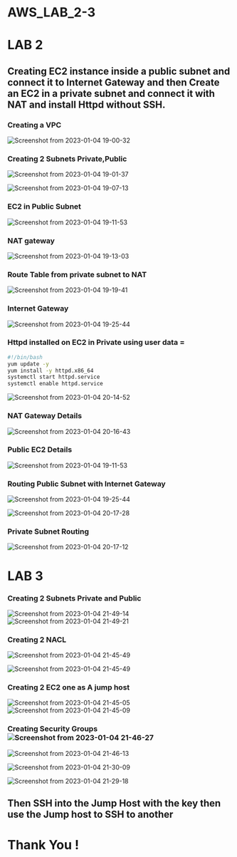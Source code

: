 # AWS_LAB_2-3

# LAB 2
## Creating EC2 instance inside a public subnet and connect it to Internet Gateway and then Create an EC2 in a private subnet and connect it with NAT and install Httpd without SSH.


### Creating a VPC
![Screenshot from 2023-01-04 19-00-32](https://user-images.githubusercontent.com/103090890/210628769-566b3feb-42c6-49e1-8517-b5463618c746.jpg)


### Creating 2 Subnets Private,Public
 
![Screenshot from 2023-01-04 19-01-37](https://user-images.githubusercontent.com/103090890/210628861-5beb43b4-2eb1-4434-9399-3f92f4286d0f.jpg)





![Screenshot from 2023-01-04 19-07-13](https://user-images.githubusercontent.com/103090890/210628874-fb52a0fb-2bbc-4cc4-81c0-41b94514454b.png)


### EC2 in Public Subnet


![Screenshot from 2023-01-04 19-11-53](https://user-images.githubusercontent.com/103090890/210628898-0f8b9cb6-d978-4de5-a318-de33e72891f8.png)


### NAT gateway

![Screenshot from 2023-01-04 19-13-03](https://user-images.githubusercontent.com/103090890/210628902-b6c0da68-256d-44b2-8769-8a6ca4405b66.png)


### Route Table from private subnet to NAT
![Screenshot from 2023-01-04 19-19-41](https://user-images.githubusercontent.com/103090890/210628907-5045deff-5f4d-490c-b2b1-df8ef8722a36.png)

### Internet Gateway


![Screenshot from 2023-01-04 19-25-44](https://user-images.githubusercontent.com/103090890/210630149-cb02c802-d9c6-40fc-a39a-d980d8b5af8f.png)



### Httpd installed on EC2 in Private using user data =
```bash
#!/bin/bash
yum update -y
yum install -y httpd.x86_64
systemctl start httpd.service
systemctl enable httpd.service
```
![Screenshot from 2023-01-04 20-14-52](https://user-images.githubusercontent.com/103090890/210631519-1d5e01a8-bb29-4d5c-87e0-4276a92a6811.png)



### NAT Gateway Details

![Screenshot from 2023-01-04 20-16-43](https://user-images.githubusercontent.com/103090890/210631545-4a4c6716-6328-438f-ae62-87fb6dc09daa.png)


### Public EC2 Details

![Screenshot from 2023-01-04 19-11-53](https://user-images.githubusercontent.com/103090890/210630891-5c39a078-5137-4889-9702-4a8d6895a0aa.png)

### Routing Public Subnet with Internet Gateway

![Screenshot from 2023-01-04 19-25-44](https://user-images.githubusercontent.com/103090890/210631023-9dd5eb24-2c89-47bb-bfeb-18b68cc5585f.png)


![Screenshot from 2023-01-04 20-17-28](https://user-images.githubusercontent.com/103090890/210631094-30c18b2f-93ab-4c00-92ba-2b1274585e11.png)

### Private Subnet Routing

![Screenshot from 2023-01-04 20-17-12](https://user-images.githubusercontent.com/103090890/210631164-f75e9138-0d73-4b53-bacd-8e262c3f60c6.png)

# LAB 3

### Creating 2 Subnets Private and Public

![Screenshot from 2023-01-04 21-49-14](https://user-images.githubusercontent.com/103090890/210637302-6b7c28c3-ff84-4c74-b6da-f97add83bd0b.png)
![Screenshot from 2023-01-04 21-49-21](https://user-images.githubusercontent.com/103090890/210637316-5727025e-7e9a-47e2-9239-3e49399cfb4b.png)

### Creating 2 NACL 
![Screenshot from 2023-01-04 21-45-49](https://user-images.githubusercontent.com/103090890/210637471-d8e9c918-f05f-4e32-a6c2-7039acd070bf.png)



![Screenshot from 2023-01-04 21-45-49](https://user-images.githubusercontent.com/103090890/210637506-93782aa7-567f-46cb-9854-ff97cc20567b.png)

### Creating 2 EC2 one as A jump host 
![Screenshot from 2023-01-04 21-45-05](https://user-images.githubusercontent.com/103090890/210637678-509c49a4-5195-40c2-8bba-f0985dc64ca6.png)
![Screenshot from 2023-01-04 21-45-09](https://user-images.githubusercontent.com/103090890/210637688-4f58fbcd-b1e5-4096-8177-44f1f46e7337.png)

### Creating Security Groups![Screenshot from 2023-01-04 21-46-27](https://user-images.githubusercontent.com/103090890/210637751-66ebef54-547b-46e1-af72-3fcf41889003.png)

![Screenshot from 2023-01-04 21-46-13](https://user-images.githubusercontent.com/103090890/210637744-80a4c61e-953d-4c5b-b581-2c76f3174c6f.png)

![Screenshot from 2023-01-04 21-30-09](https://user-images.githubusercontent.com/103090890/210637785-16b64c14-4ede-47c7-9731-1ede520754bb.png)


![Screenshot from 2023-01-04 21-29-18](https://user-images.githubusercontent.com/103090890/210637772-3d6946d1-cf04-491b-9887-dbbbbcf51e30.png)


## Then SSH into the Jump Host with the key then use the Jump host to SSH to another


# Thank You !
